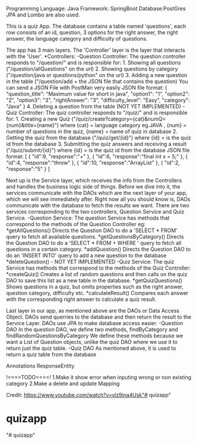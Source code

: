 Programming Language: Java
Framework: SpringBoot
Database:PostGres
JPA and Lombo are also used.

This is a quiz App. The database contains a table named 'questions', each row consists of an id, question, 
    3 options for the right answer, the right answer, the language category and difficulty of questions.

The app has 3 main layers. The 'Controller' layer is the layer that interacts with the 'User'. 
    *Controllers:
        -Question Controller:
            The question controller responds to "/question/" and is responsible for:
                1. Showing all questions ("/question/allQuestions" on the url)
                2. Showing questions by category ("/question/java or questions/python" on the url)
                3. Adding a new question in the table ("/question/add + the JSON file that contains the question)
                    You can send a JSON File with PostMan very easily
                        JSON file format:
                            {
                                "question_title": "Maximum value for short in java",
                                "option1": "1",
                                "option2": "2",
                                "option3": "3",
                                "rightAnswer": "3",
                                "difficulty_level": "Easy",
                                "category": "Java"
                            }
                4. Deleting a question from the table (NOT YET IMPLEMENTED)
        -Quiz Controller:
            The quiz controller responds to "/quiz/" and is responsible for:
                1. Creating a new Quiz ("/quiz/create?category={cat}&numQ={num}&title={name}")
                    where   {cat} = language category eg.JAVA ,
                            {num} = number of questions in the quiz,
                            {name} = name of quiz in database
                2. Getting the quiz from the database ("/quiz/get/{id}")
                    where   {id} = is the quiz id from the database 
                3. Submitting the quiz answers and receiving a result ("/quiz/submit/{id}")
                    where   {id} = is the quiz id from the database
                        JSON file format:
                            [
                                {
                                    "id":9,
                                    "response":"+"
                                },
                                {
                                    "id":6,
                                    "response":"final int x = 5;"
                                },
                                {
                                    "id":4,
                                    "response":"throw"
                                },
                                {
                                    "id":10,
                                    "response":"ArrayList"
                                },
                                {
                                    "id":2,
                                    "response":"5"
                                }
                            ]


Next up is the Service layer, which receives the info from the Controllers and handles the business logic side
    of things. Before we dive into it, the services communicate with the DAOs which are the next layer of your app,
    which we will see immediately after. Right now all you should know is, DAOs communicate with the database to fetch
    the results we want. 
    There are two services corresponding to the two controllers, Question Service and Quiz Service.
    -Question Service:
        The question Service has methods that correspond to the methods of the Question Controller eg:
            *getAllQuestions()
                Directs the Question DAO to do a 'SELECT * FROM' query to fetch all available questions.
            *getQuestionsByCategory()
                Directs the Question DAO to do a 'SELECT * FROM + WHERE ' query to fetch all questions 
                    in a certain category.
            *addQuestion()
                Directs the Question DAO to do an 'INSERT INTO' query to add a new question to the database
            *deleteQuestion() - NOT YET IMPLEMENTED
    -Quiz Service:
        The quiz Service has methods that correspond to the methods of the Quiz Controller:
            *createQuiz()
                Creates a list of random questions and then calls on the quiz DAO to save this list as 
                    a new table in the database.
            *getQuizQuestions()
                Shows questions in a quiz, but omits properties such as the right answer, question category, difficulty etc.
            *calculateResult()
                Compares each answer with the corresponding right answer to calculate a quiz result.

Last layer in our app, as mentioned above are the DAOs or Data Access Object. DAOs send querries to the database
    and then return the result to the Service Layer. DAOs use JPA to make database access easier.
    -Question DAO
        In the question DAO, we define two methods, findByCategory and findRandomQuestionsByCategory
        We define these methods because we want a List of Question objects, unlike the quiz DAO where we use it
            to return just the quiz table.
    -Quiz DAO
        As mentioned above, it is used to return a quiz table from the database



Annotations
ResponseEntity


!====TODO====!
1.Make it show error when inputing wrong or non existing category
2.Make a delete and update Mapping



Credit:
https://www.youtube.com/watch?v=vlz9ina4Usk"# quizapp" 
# quizapp
"# quizapp" 
